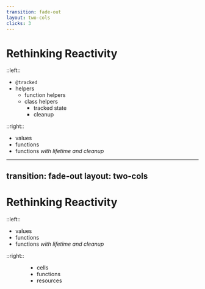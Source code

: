 ```yaml
---
transition: fade-out
layout: two-cols
clicks: 3
---
```


# Rethinking Reactivity

<Arrow x1="250" y1="125" x2="500" y2="125" v-click="1" />
<Arrow x1="350" y1="225" x2="500" y2="180" v-click="2" />
<Arrow x1="370" y1="345" x2="500" y2="260" v-click="3" />
<Arrow x1="350" y1="425" x2="500" y2="270" v-click="3" />

::left::

<ul class="display-list">
    <li><code>@tracked</code></li>
    <li>
        helpers
        <ul class="display-list">
            <li>function helpers</li>
            <li>
                class helpers
                <ul class="display-list">
                    <li>tracked state</li>
                    <li>cleanup</li>
                </ul>
            </li>
        </ul>
    </li>
</ul>


::right::


<ul class="display-list">
    <li v-click="1">values</li>
    <li v-click="2">functions</li>
    <li v-click="3">functions <em>with lifetime and cleanup</em></li>
</ul>


<!-- 

I'd like to propose, we as a community rethink reactivity in general.

Instead of at-tracked, 

!! click

let's think of and redefine these as values -- the most basic kind of reactive primitive we could possibly have -- these can exist in within functions, outside classes, anywhere -- this will be a theme throughout this new way of thinking about reactivity. 

!! click

for function-based helpers, we can use _plain javascript functions_, 
supporting plain javascript functions as a reactive primitive, 
_as well as their arguments_, 
is **essential** for reducing the number of abstractions folks need to learn when they learn ember.

!! click

for class-based-helpers, we can use use a new primitive -- 
"functions with lifetime and cleanup" -- 
this allows us to compose our value primitives, 
for managing state throughout the **lifetime** of a the parent object.
and then we can have optional cleanup -- we'll expand on both of these concepts momentarily.


!! click until you get to the next slide, Sli.dev has bugs.


-->



---
transition: fade-out
layout: two-cols
---

# Rethinking Reactivity

<Arrow x1="240" y1="125" x2="550" y2="125" v-click="1" />
<Arrow x1="260" y1="185" x2="550" y2="185" v-click="2" />
<Arrow x1="470" y1="245" x2="550" y2="245" v-click="3" />

::left::

<ul class="display-list">
    <li>values</li>
    <li>functions</li>
    <li>functions <em>with lifetime and cleanup</em></li>
</ul>

::right::


<ul class="display-list" style="margin-left: 4em;">
    <li v-click="1">cells</li>
    <li v-click="2">functions</li>
    <li v-click="3">resources</li>
</ul>

<!-- 

For a couple of these we still need abstractions, 
because reactivity is not built in to the browser.

!! click

we'll call values "cells", 
and Cells will provide the abstraction with which we can built at-tracked, 
and allow us to use reactive values everywhere -- not just classess

!! click

functions, we can leave as-is, 
because they can directly access the state on cells -- these will auto-track and are completely transparent to the renderer -- just like getters in classes.

!! click

functions with lifetime and cleanup... are _Resources_.

These are the key abstraction that I'll focus on for the rest of this talk.



!! click until you get to the next slide, Sli.dev has bugs.

-->
